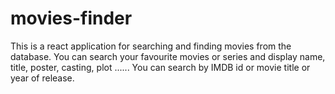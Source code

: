 # movies-finder
This is a react application for searching and finding movies from the database.
You can search your favourite movies or series and display name, title, poster, casting, plot ......
You can search by IMDB id or movie title or year of release.
